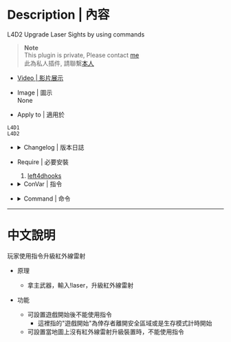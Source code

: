 # Description | 內容
L4D2 Upgrade Laser Sights by using commands

> __Note__ <br/>
This plugin is private, Please contact [me](https://github.com/fbef0102/Game-Private_Plugin#私人插件列表-private-plugins-list)<br/>
此為私人插件, 請聯繫[本人](https://github.com/fbef0102/Game-Private_Plugin#私人插件列表-private-plugins-list)

* [Video | 影片展示](https://youtu.be/eNFcXMafLuQ)

* Image | 圖示
<br/>None

* Apply to | 適用於
```
L4D1
L4D2
```

* <details><summary>Changelog | 版本日誌</summary>

	```php
	//AtomicStryker @ 2009-2012
	//HarryPotter @ 2022
	```
    * v1.0h (2022-11-27)
	    * Request by GGM
	    * Remake code
        * Add cvars amd command limit

    * v0.0
	    * [By AtomicStryker](https://forums.alliedmods.net/showthread.php?p=877908)
</details>

* Require | 必要安裝
	1. [left4dhooks](https://forums.alliedmods.net/showthread.php?t=321696)

* <details><summary>ConVar | 指令</summary>

	* cfg/sourcemod/l4d2_lasersight.cfg
	```php
	//  How long do the commands 'cool down' (0=No cold down)
	l4d2_lasersight_delay "1.0"

	// If 1, block laser command once survivors leaving saferoom or survival begins
	l4d2_lasersight_game_block "1"

	// If 1, block laser command if there are no any upgrade_laser_sight on the map
	l4d2_lasersight_map_block "1"
	```
</details>

* <details><summary>Command | 命令</summary>
	
	* **Upgrade laser sight**
	```php
	sm_laseron
	```

	* **Remove laser sight**
	```php
	sm_laseroff
	```

	* **Toggle laser sight**
	```php
	sm_laser
	```
</details>

- - - -
# 中文說明
玩家使用指令升級紅外線雷射

* 原理
	* 拿主武器，輸入!laser，升級紅外線雷射

* 功能
	* 可設置遊戲開始後不能使用指令
		* 這裡指的"遊戲開始"為倖存者離開安全區域或是生存模式計時開始
	* 可設置當地圖上沒有紅外線雷射升級裝置時，不能使用指令
